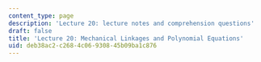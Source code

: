 ```yaml
---
content_type: page
description: 'Lecture 20: lecture notes and comprehension questions'
draft: false
title: 'Lecture 20: Mechanical Linkages and Polynomial Equations'
uid: deb38ac2-c268-4c06-9308-45b09ba1c876
---
```

